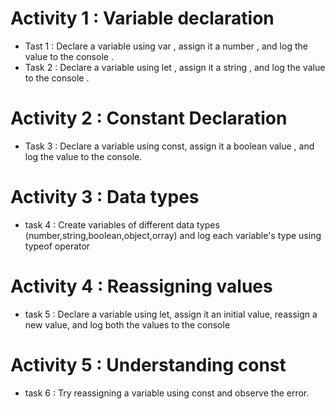 # Activity 1 : Variable declaration
- Tast 1 : Declare a variable using var , assign it a number , and log the value to the console .
- Task 2 : Declare a variable using let , assign it a string , and log the value to the console .

# Activity 2 : Constant Declaration
- Task 3 : Declare a variable using const, assign it a boolean value , and log the value to the console.

# Activity 3 : Data types
- task 4 : Create variables of different data types (number,string,boolean,object,orray) and log each variable's type using typeof operator

# Activity 4 : Reassigning values
- task 5 : Declare a variable using let, assign it an initial value, reassign a new value, and log both the values to the console

# Activity 5 : Understanding const
 - task 6 : Try reassigning a variable using const and observe the error.

 